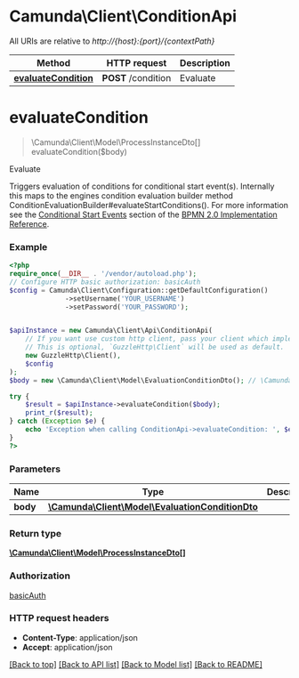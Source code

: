# Camunda\Client\ConditionApi

All URIs are relative to *http://{host}:{port}/{contextPath}*

Method | HTTP request | Description
------------- | ------------- | -------------
[**evaluateCondition**](ConditionApi.md#evaluatecondition) | **POST** /condition | Evaluate

# **evaluateCondition**
> \Camunda\Client\Model\ProcessInstanceDto[] evaluateCondition($body)

Evaluate

Triggers evaluation of conditions for conditional start event(s).  Internally this maps to the engines condition evaluation builder method ConditionEvaluationBuilder#evaluateStartConditions().  For more information see the [Conditional Start Events](https://docs.camunda.org/manual/7.21/reference/bpmn20/events/conditional-events/#conditional-start-event) section of the [BPMN 2.0 Implementation Reference](https://docs.camunda.org/manual/7.21/reference/bpmn20/).

### Example
```php
<?php
require_once(__DIR__ . '/vendor/autoload.php');
// Configure HTTP basic authorization: basicAuth
$config = Camunda\Client\Configuration::getDefaultConfiguration()
              ->setUsername('YOUR_USERNAME')
              ->setPassword('YOUR_PASSWORD');


$apiInstance = new Camunda\Client\Api\ConditionApi(
    // If you want use custom http client, pass your client which implements `GuzzleHttp\ClientInterface`.
    // This is optional, `GuzzleHttp\Client` will be used as default.
    new GuzzleHttp\Client(),
    $config
);
$body = new \Camunda\Client\Model\EvaluationConditionDto(); // \Camunda\Client\Model\EvaluationConditionDto | 

try {
    $result = $apiInstance->evaluateCondition($body);
    print_r($result);
} catch (Exception $e) {
    echo 'Exception when calling ConditionApi->evaluateCondition: ', $e->getMessage(), PHP_EOL;
}
?>
```

### Parameters

Name | Type | Description  | Notes
------------- | ------------- | ------------- | -------------
 **body** | [**\Camunda\Client\Model\EvaluationConditionDto**](../Model/EvaluationConditionDto.md)|  | [optional]

### Return type

[**\Camunda\Client\Model\ProcessInstanceDto[]**](../Model/ProcessInstanceDto.md)

### Authorization

[basicAuth](../../README.md#basicAuth)

### HTTP request headers

 - **Content-Type**: application/json
 - **Accept**: application/json

[[Back to top]](#) [[Back to API list]](../../README.md#documentation-for-api-endpoints) [[Back to Model list]](../../README.md#documentation-for-models) [[Back to README]](../../README.md)

